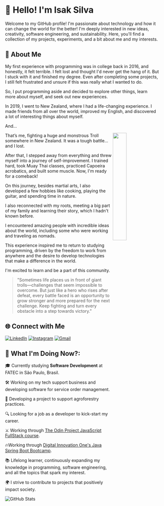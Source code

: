 # 👋 Hello! I'm Isak Silva

Welcome to my GitHub profile! I'm passionate about technology and how it can change the world for the better! I'm deeply interested in new ideas, creativity, software engineering, and sustainability. Here, you'll find a collection of my projects, experiments, and a bit about me and my interests.


## 🚀 About Me

My first experience with programming was in college back in 2016, and honestly, it felt terrible. I felt lost and thought I'd never get the hang of it. But I stuck with it and finished my degree. Even after completing some projects, I still felt frustrated and unsure if this was really what I wanted to do.

So, I put programming aside and decided to explore other things, learn more about myself, and seek out new experiences.

In 2019, I went to New Zealand, where I had a life-changing experience. I made friends from all over the world, improved my English, and discovered a lot of interesting things about myself.

And…


<img src="https://github.com/user-attachments/assets/07ce91ac-cd46-4097-80e4-0f3602602fff" align="right" style="height:30%; width:30%;" /> 

That’s me, fighting a huge and monstrous Troll somewhere in New Zealand. It was a tough battle... and I lost.

After that, I stepped away from everything and threw myself into a journey of self-improvement. I trained hard, took Muay Thai classes, practiced Capoeira acrobatics, and built some muscle. Now, I'm ready for a comeback!

On this journey, besides martial arts, I also developed a few hobbies like cooking, playing the guitar, and spending time in nature.

I also reconnected with my roots, meeting a big part of my family and learning their story, which I hadn't known before.

I encountered amazing people with incredible ideas about the world, including some who were working and traveling as nomads.

This experience inspired me to return to studying programming, driven by the freedom to work from anywhere and the desire to develop technologies that make a difference in the world.

I'm excited to learn and be a part of this community.




>"Sometimes life places us in front of giant trolls—challenges that seem impossible to overcome. But just like a hero who rises after defeat, every battle faced is an opportunity to grow stronger and more prepared for the next challenge. Keep fighting and turn every obstacle into a step towards victory."

## 🌐 Connect with Me

[![LinkedIn](https://img.shields.io/badge/LinkedIn-0077B5?style=for-the-badge&logo=linkedin&logoColor=white)](https://www.linkedin.com/in/isakfbs/)    [![Instagram](https://img.shields.io/badge/-Instagram-%23E4405F?style=for-the-badge&logo=instagram&logoColor=white)](https://www.instagram.com/isak_fbs/)   [![Gmail](https://img.shields.io/badge/Gmail-333333?style=for-the-badge&logo=gmail&logoColor=red)](mailto:isakfreires98@gmail.com)


## 📆 What I'm Doing Now?:

🎓 Currently studying **Software Development** at FATEC in São Paulo, Brasil.

🛠️ Working on my tech support business and developing software for service order management.

🌱 Developing a project to support agroforestry practices.

🔍 Looking for a job as a developer to kick-start my career.

⚔ Working through [The Odin Project JavaScript FullStack course](https://www.theodinproject.com/about). 

🔥Working through [Digital Innovation One's Java Spring Boot Bootcamp](https://web.dio.me/track/coding-the-future-claro-java-spring-boot).

📚 Lifelong learner, continuously expanding my knowledge in programming, software engineering, and all the topics that spark my interest.

🌍 I strive to contribute to projects that positively impact society.

![GitHub Stats](https://github-readme-stats.vercel.app/api?username=isakfbs&theme=transparent&bg_color=000&border_color=30A3DC&show_icons=true&icon_color=30A3DC&title_color=E94D5F&text_color=FFF)









<!--
**isakfbs/isakfbs** is a ✨ _special_ ✨ repository because its `README.md` (this file) appears on your GitHub profile.
[![GitHub](https://img.shields.io/badge/GitHub-100000?style=for-the-badge&logo=github&logoColor=white)](https://github.com/isakfbs)
Here are some ideas to get you started:

![Markdown](https://img.shields.io/badge/Markdown-000?style=for-the-badge&logo=markdown) ![HTML5](https://img.shields.io/badge/HTML5-E34F26?style=for-the-badge&logo=html5&logoColor=white) ![CSS3](https://img.shields.io/badge/CSS3-1572B6?style=for-the-badge&logo=css3&logoColor=white) ![Sass](https://img.shields.io/badge/Sass-000?style=for-the-badge&logo=sass) ![Bootstrap](https://img.shields.io/badge/-boostrap-0D1117?style=for-the-badge&logo=bootstrap&labelColor=0D1117) ![JavaScript](https://img.shields.io/badge/JavaScript-F7DF1E?style=for-the-badge&logo=javascript&logoColor=black) ![C#](https://img.shields.io/badge/C%23-239120?style=for-the-badge&logo=c-sharp&logoColor=white) ![Java](https://img.shields.io/badge/java-%23ED8B00.svg?style=for-the-badge&logo=openjdk&logoColor=white) ![Kotlin](https://img.shields.io/badge/Kotlin-0095D5?&style=for-the-badge&logo=kotlin&logoColor=white) ![React](https://img.shields.io/badge/React-20232A?style=for-the-badge&logo=react&logoColor=61DAFB)  ![Spring](https://img.shields.io/badge/spring-%236DB33F.svg?style=for-the-badge&logo=spring&logoColor=white) ![MySQL](https://img.shields.io/badge/MySQL-00000F?style=for-the-badge&logo=mysql&logoColor=white) ![MongoDB](https://img.shields.io/badge/MongoDB-%234ea94b.svg?style=for-the-badge&logo=mongodb&logoColor=white) ![Heroku](https://img.shields.io/badge/heroku-%23430098.svg?style=for-the-badge&logo=heroku&logoColor=white) ![Linux](https://img.shields.io/badge/Linux-000?style=for-the-badge&logo=linux&logoColor=FCC624) ![Ubuntu](https://img.shields.io/badge/Ubuntu-35495E?style=for-the-badge&logo=ubuntu&logoColor=2CA5E0) ![Windows](https://img.shields.io/badge/Windows-000?style=for-the-badge&logo=windows&logoColor=2CA5E0) ![Git](https://img.shields.io/badge/GIT-E44C30?style=for-the-badge&logo=git&logoColor=white) ![Figma](https://img.shields.io/badge/Figma-696969?style=for-the-badge&logo=figma&logoColor=figma) ![Vscode](https://img.shields.io/badge/Vscode-007ACC?style=for-the-badge&logo=visual-studio-code&logoColor=white) ![NodeJS](https://img.shields.io/badge/node.js-6DA55F?style=for-the-badge&logo=node.js&logoColor=white)

- 🔭 I’m currently working on ...
- 🌱 I’m currently learning ...
- 👯 I’m looking to collaborate on ...
- 🤔 I’m looking for help with ...
- 💬 Ask me about ...
- 📫 How to reach me: ...
- 😄 Pronouns: ...
- ⚡ Fun fact: ...

Feel free to explore my repositories and reach out if you'd like to collaborate or have any questions. Let's create something amazing together!

Here are some of the projects I'm working on:

- **[Technical Support System](https://github.com/IsakFreires/technical-support-system)** - A comprehensive system to manage my technical support service.
- **[Sustainability Web Project](https://github.com/IsakFreires/sustainability-web-project)** - Developing a website with a focus on sustainability goals (ODS).
- **[Engineering Practice](https://github.com/IsakFreires/engineering-practice)** - A project where I implement and practice software engineering principles.

-->
